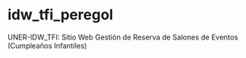 # idw_tfi_peregol
UNER-IDW_TFI: Sitio Web Gestión de Reserva de Salones de Eventos (Cumpleaños Infantiles)
